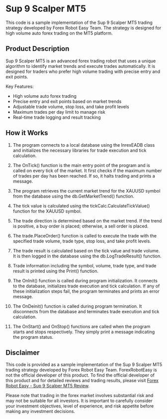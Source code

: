 # Sup 9 Scalper MT5

This code is a sample implementation of the Sup 9 Scalper MT5 trading strategy developed by Forex Robot Easy Team. The strategy is designed for high volume auto forex trading on the MT5 platform.

## Product Description

Sup 9 Scalper MT5 is an advanced forex trading robot that uses a unique algorithm to identify market trends and execute trades automatically. It is designed for traders who prefer high volume trading with precise entry and exit points.

Key Features:
- High volume auto forex trading
- Precise entry and exit points based on market trends
- Adjustable trade volume, stop loss, and take profit levels
- Maximum trades per day limit to manage risk
- Real-time trade logging and result tracking

## How it Works

1. The program connects to a local database using the InrexEADB class and initializes the necessary libraries for trade execution and tick calculation.

2. The OnTick() function is the main entry point of the program and is called on every tick of the market. It first checks if the maximum number of trades per day has been reached. If so, it halts trading and prints a message.

3. The program retrieves the current market trend for the XAUUSD symbol from the database using the db.GetMarketTrend() function.

4. The tick value is calculated using the tickCalc.CalculateTickValue() function for the XAUUSD symbol.

5. The trade direction is determined based on the market trend. If the trend is positive, a buy order is placed; otherwise, a sell order is placed.

6. The trade.PlaceOrder() function is called to execute the trade with the specified trade volume, trade type, stop loss, and take profit levels.

7. The trade result is calculated based on the tick value and trade volume. It is then logged in the database using the db.LogTradeResult() function.

8. Trade information including the symbol, volume, trade type, and trade result is printed using the Print() function.

9. The OnInit() function is called during program initialization. It connects to the database, initializes trade execution and tick calculation. If any of these initialization steps fail, the program terminates and prints an error message.

10. The OnDeinit() function is called during program termination. It disconnects from the database and terminates trade execution and tick calculation.

11. The OnStart() and OnStop() functions are called when the program starts and stops respectively. They simply print a message indicating the program status.

## Disclaimer

This code is provided as a sample implementation of the Sup 9 Scalper MT5 trading strategy developed by Forex Robot Easy Team. ForexRobotEasy is not the official developer of this product. To find the official developer of this product and for detailed reviews and trading results, please visit [Forex Robot Easy - Sup 9 Scalper MT5 Review](https://forexroboteasy.com/forex-robot-review/sup-9-scalper-mt5-review-high-volume-auto-forex-trading/).

Please note that trading in the forex market involves substantial risk and may not be suitable for all investors. It is important to carefully consider your investment objectives, level of experience, and risk appetite before making any investment decisions.
